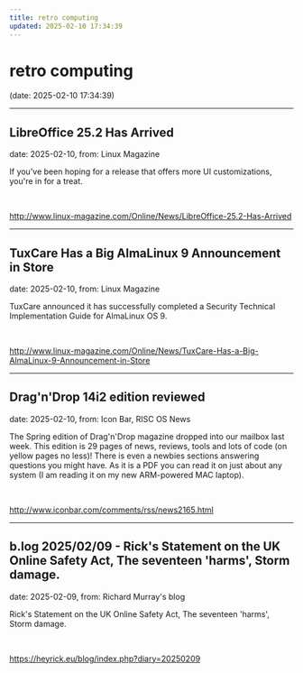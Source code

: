 ```yaml
---
title: retro computing
updated: 2025-02-10 17:34:39
---
```


# retro computing

(date: 2025-02-10 17:34:39)

---

## LibreOffice 25.2 Has Arrived

date: 2025-02-10, from: Linux Magazine

<p>If you've been hoping for a release that offers more UI customizations, you're in for a treat.</p> 

<br> 

<http://www.linux-magazine.com/Online/News/LibreOffice-25.2-Has-Arrived>

---

## TuxCare Has a Big AlmaLinux 9 Announcement in Store

date: 2025-02-10, from: Linux Magazine

<p>TuxCare announced it has successfully completed a Security Technical Implementation Guide for AlmaLinux OS 9.</p> 

<br> 

<http://www.linux-magazine.com/Online/News/TuxCare-Has-a-Big-AlmaLinux-9-Announcement-in-Store>

---

## Drag'n'Drop 14i2 edition reviewed

date: 2025-02-10, from: Icon Bar, RISC OS News

The Spring edition of Drag'n'Drop magazine dropped into our mailbox last week. This edition is 29 pages of news, reviews, tools and lots of code (on yellow pages no less)! There is even a newbies sections answering questions you might have. As it is a PDF you can read it on just about any system (I am reading it on my new ARM-powered MAC laptop). 

<br> 

<http://www.iconbar.com/comments/rss/news2165.html>

---

## b.log 2025/02/09 - Rick's Statement on the UK Online Safety Act, The seventeen 'harms', Storm damage.

date: 2025-02-09, from: Richard Murray's blog

Rick's Statement on the UK Online Safety Act, The seventeen 'harms', Storm damage. 

<br> 

<https://heyrick.eu/blog/index.php?diary=20250209>

